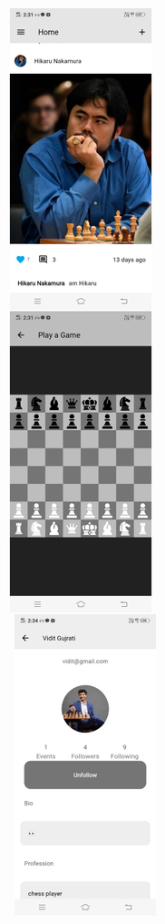<p align="center">
  <img src="assets/images/home.jpg" alt="Home" width="250"/>
  &nbsp;&nbsp;&nbsp;
  <img src="assets/images/chess.jpg" alt="Chess" width="250"/>
  &nbsp;&nbsp;&nbsp;
  <img src="assets/images/profile.jpg" alt="Profile" width="250"/>
</p>



